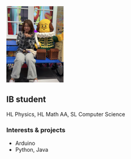 <img src="https://github.com/TomatoNut/TomatoNut.github.io/blob/main/me%20in%20photo.jpg" alt="phoro taken at LEGO store, Leicester Square" width="150" height="200"/>

## IB student
HL Physics, HL Math AA, SL Computer Science

### Interests & projects
- Arduino
- Python, Java
